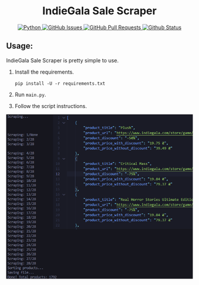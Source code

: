<h1 align="center">IndieGala Sale Scraper</h1>

<p align="center">
    <a href="https://www.python.org/downloads/release/python-380/" align="center">
        <img alt="Python" src="https://img.shields.io/badge/python-3.8 | 3.9 | 3.10 | 3.11 | 3.12-blue">
    </a>
    <a href="https://github.com/Nazar1ky/epic-games-store-remove-all-friends/issues" align="center">
        <img alt="GitHub Issues" src="https://img.shields.io/github/issues/Nazar1ky/IndieGala-sale-scraper">
    </a>
    <a href="https://github.com/Nazar1ky/epic-games-store-remove-all-friends/pulls" align="center">
        <img alt="GitHub Pull Requests" src="https://img.shields.io/github/issues-pr/Nazar1ky/IndieGala-sale-scraper">
    </a>
    <a href="https://github.com/Nazar1ky/IndieGala-sale-scraper/actions" align="center">
        <img alt="Github Status" src="https://img.shields.io/github/actions/workflow/status/Nazar1ky/IndieGala-sale-scraper/python-package.yml?branch=main&label=Tests&logo=github">
    </a>
</p>

## Usage:
IndieGala Sale Scraper is pretty simple to use.

1. Install the requirements.

    ```
    pip install -U -r requirements.txt
    ```

2. Run `main.py`.

3. Follow the script instructions.

<img src="https://github.com/Nazar1ky/IndieGala-sale-scraper/blob/main/pic.png" />
